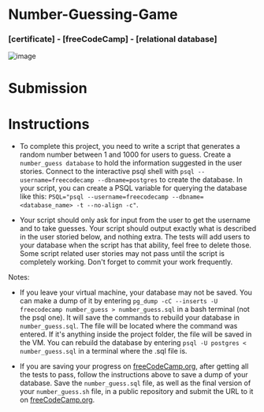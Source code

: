 # Number-Guessing-Game
### [certificate] - [freeCodeCamp] - [relational database]

![image](https://github.com/user-attachments/assets/3aaadd0b-2615-4077-a90d-ebcbb80b3c54)

# Submission

# Instructions
- To complete this project, you need to write a script that generates a random number between 1 and 1000 for users to guess. Create a `number_guess database` to hold the information suggested in the user stories. Connect to the interactive psql shell with `psql --username=freecodecamp --dbname=postgres` to create the database. In your script, you can create a PSQL variable for querying the database like this: `PSQL="psql --username=freecodecamp --dbname=<database_name> -t --no-align -c"`.

- Your script should only ask for input from the user to get the username and to take guesses. Your script should output exactly what is described in the user storied below, and nothing extra. The tests will add users to your database when the script has that ability, feel free to delete those. Some script related user stories may not pass until the script is completely working. Don't forget to commit your work frequently.

Notes:
- If you leave your virtual machine, your database may not be saved. You can make a dump of it by entering `pg_dump -cC --inserts -U freecodecamp number_guess > number_guess.sql` in a bash terminal (not the psql one). It will save the commands to rebuild your database in `number_guess.sql`. The file will be located where the command was entered. If it's anything inside the project folder, the file will be saved in the VM. You can rebuild the database by entering `psql -U postgres < number_guess.sql` in a terminal where the .sql file is.

- If you are saving your progress on [freeCodeCamp.org](https://www.freecodecamp.org/), after getting all the tests to pass, follow the instructions above to save a dump of your database. Save the `number_guess.sql` file, as well as the final version of your `number_guess.sh` file, in a public repository and submit the URL to it on [freeCodeCamp.org](https://www.freecodecamp.org/).
